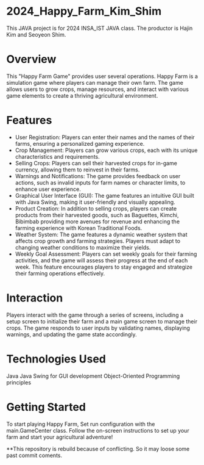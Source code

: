# 2024_Happy_Farm_Kim_Shim

This JAVA project is for 2024 INSA_IST JAVA class. The productor is Hajin Kim and Seoyeon Shim.

# Overview
This "Happy Farm Game" provides user several operations. Happy Farm is a simulation game where players can manage their own farm. The game allows users to grow crops, manage resources, and interact with various game elements to create a thriving agricultural environment.

# Features
- User Registration: Players can enter their names and the names of their farms, ensuring a personalized gaming experience.
- Crop Management: Players can grow various crops, each with its unique characteristics and requirements.
- Selling Crops: Players can sell their harvested crops for in-game currency, allowing them to reinvest in their farms.
- Warnings and Notifications: The game provides feedback on user actions, such as invalid inputs for farm names or character limits, to enhance user experience.
- Graphical User Interface (GUI): The game features an intuitive GUI built with Java Swing, making it user-friendly and visually appealing.
- Product Creation: In addition to selling crops, players can create products from their harvested goods, such as Baguettes, Kimchi, Bibimbab providing more avenues for revenue and enhancing the farming experience with Korean Traditional Foods.
- Weather System: The game features a dynamic weather system that affects crop growth and farming strategies. Players must adapt to changing weather conditions to maximize their yields.
- Weekly Goal Assessment: Players can set weekly goals for their farming activities, and the game will assess their progress at the end of each week. This feature encourages players to stay engaged and strategize their farming operations effectively.

# Interaction
Players interact with the game through a series of screens, including a setup screen to initialize their farm and a main game screen to manage their crops. The game responds to user inputs by validating names, displaying warnings, and updating the game state accordingly.


# Technologies Used
Java
Java Swing for GUI development
Object-Oriented Programming principles

# Getting Started
To start playing Happy Farm, Set run configuration with the main.GameCenter class. Follow the on-screen instructions to set up your farm and start your agricultural adventure!

**This repository is rebuild because of conflicting. So it may loose some past commit coments.
